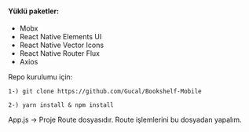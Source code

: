 #### Yüklü paketler:
* Mobx
* React Native Elements UI
* React Native Vector Icons
* React Native Router Flux
* Axios



Repo kurulumu için:

 ```
1-) git clone https://github.com/Gucal/Bookshelf-Mobile
 
 2-) yarn install & npm install 
 
 ```
 
 
 App.js -> Proje Route dosyasıdır. Route işlemlerini bu dosyadan yapalım.
